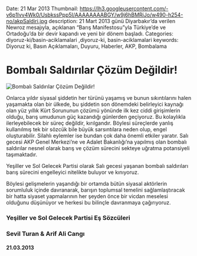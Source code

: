 Date: 21 Mar 2013
Thumbnail: https://lh3.googleusercontent.com/-v6p1Ivv4Wk0/UsbkssPpp5I/AAAAAAAABGY/w9j6hBMRiJo/w490-h254-no/akpSaldiri.jpg
description: 21 Mart 2013 günü Diyarbakır’da verilen Newroz mesajıyla, açıklanan “Barış Manifestosu”yla Türkiye’de ve Ortadoğu’da bir devir kapandı ve yeni bir dönem başladı.
Categories: diyoruz-ki/basin-aciklamalari ,diyoruz-ki, basin-aciklamalari
keywords: Diyoruz ki, Basın Açıklamaları, Duyuru, Haberler, AKP, Bombalama

# Bombalı Saldırılar Çözüm Değildir!

![Bombalı Saldırılar Çözüm Değildir!](https://lh3.googleusercontent.com/-v6p1Ivv4Wk0/UsbkssPpp5I/AAAAAAAABGY/w9j6hBMRiJo/w490-h254-no/akpSaldiri.jpg)


Onlarca yıldır siyasal şiddetin her türünü yaşamış ve bunun sıkıntılarını halen yaşamakta olan bir ülkede, bu şiddetin son dönemdeki belirleyici kaynağı olan yüz yıllık Kürt Sorununun çözümü yönünde ilk kez ciddi girişimlerin olduğu, barış umudunun güç kazandığı günlerden geçiyoruz. Bu kolaylıkla ilerleyebilecek bir süreç değildir, kırılgandır. Böylesi süreçlerde yanlış kullanılmış tek bir sözcük bile büyük sarsıntılara neden olup, engel oluşturabilir. Silahlı eylemler ise bundan çok daha önemli etkiler yaratır. Salı gecesi AKP Genel Merkezi’ne ve Adalet Bakanlığı’na yapılmış olan bombalı saldırılar nesnel olarak barış ve çözüm sürecini sekteye uğratma potansiyeli taşımaktadır. 

Yeşiller ve Sol Gelecek Partisi olarak Salı gecesi yaşanan bombalı saldırıları barış sürecini engelleyici nitelikte buluyor ve kınıyoruz. 

Böylesi gelişmelerin yaşandığı bir ortamda bütün siyasal aktörlerin sorumluluk içinde davranarak, barışın toplumsal temelini sağlamlaştıracak bir hatta siyaset yapmalarının her şeyden önce bir vicdan meselesi olduğunu düşünüyor ve herkesi bu bilinçle davranmaya çağırıyoruz.



### Yeşiller ve Sol Gelecek Partisi Eş Sözcüleri
### Sevil Turan & Arif Ali Cangı

#### 21.03.2013
